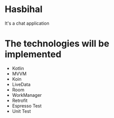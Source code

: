 # Hasbihal
It's a chat application


# The technologies will be implemented
  
  * Kotlin
  * MVVM
  * Koin
  * LiveData
  * Room
  * WorkManager
  * Retrofit
  * Espresso Test
  * Unit Test
  
